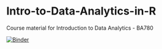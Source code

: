 # Intro-to-Data-Analytics-in-R
Course material for Introduction to Data Analytics - BA780

[![Binder](https://mybinder.org/badge_logo.svg)](https://mybinder.org/v2/gh/soltaniehha/Intro-to-Data-Analytics-in-R.git/master)
